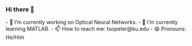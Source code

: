 ### Hi there 👋

<!--
**tsopeter/tsopeter** is a ✨ _special_ ✨ repository because its `README.md` (this file) appears on your GitHub profile.

Here are some ideas to get you started:
--!>

- 🔭 I’m currently working on Optical Neural Networks.
- 🌱 I’m currently learning MATLAB.
- 📫 How to reach me: tsopeter@ku.edu
- 😄 Pronouns: He/Him
